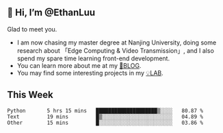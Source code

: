## 👋 Hi, I’m @EthanLuu

Glad to meet you.

- I am now chasing my master degree at Nanjing University, doing some research about 「Edge Computing & Video Transmission」, and I also spend my spare time learning front-end development.
- You can learn more about me at my [📝BLOG](https://blog.ethanloo.cn).
- You may find some interesting projects in my [💡LAB](https://lab.ethanloo.cn).

## This Week
<!--START_SECTION:waka-->

```text
Python       5 hrs 15 mins   ████████████████████▒░░░░   80.87 %
Text         19 mins         █▒░░░░░░░░░░░░░░░░░░░░░░░   04.89 %
Other        15 mins         █░░░░░░░░░░░░░░░░░░░░░░░░   03.86 %
```

<!--END_SECTION:waka-->
